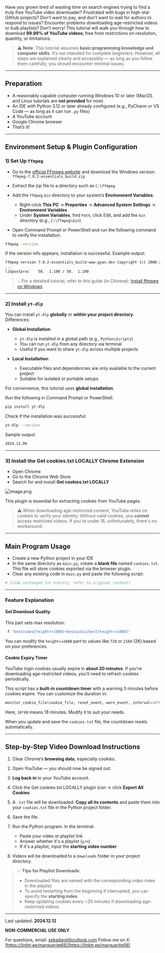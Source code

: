 Have you grown tired of wasting time on search engines trying to find a truly free YouTube video downloader? Frustrated with bugs in high-star GitHub projects? Don’t want to pay, and don’t want to wait for authors to respond to issues? Encounter problems downloading age-restricted videos or bulk playlists? Don’t worry! This tutorial will walk you through how to download **99.99% of YouTube videos**, free from restrictions on resolution, quantity, or limitations.

> ⚠️ **Note**: This tutorial assumes **basic programming knowledge and computer skills**. It’s not intended for complete beginners. However, all steps are explained clearly and accessibly — as long as you follow them carefully, you should encounter minimal issues.

---

## **Preparation**

* A reasonably capable computer running Windows 10 or later (MacOS and Linux tutorials are **not provided** for now)
* An IDE with Python 3.12 or later already configured (e.g., PyCharm or VS Code — as long as it can run `.py` files)
* A YouTube account
* Google Chrome browser
* That’s it!

---

## **Environment Setup & Plugin Configuration**

### 1) Set Up `ffmpeg`

* Go to the [official FFmpeg website](https://ffmpeg.org/download.html) and download the Windows version: `ffmpeg-7.0.2-essentials_build.zip`
* Extract the zip file to a directory such as `C:\ffmpeg`
* Add the `ffmpeg` `bin` directory to your system’s **Environment Variables**:

  * Right-click **This PC** → **Properties** → **Advanced System Settings** → **Environment Variables**
  * Under **System Variables**, find `Path`, click Edit, and add the `bin` directory (e.g., `C:\ffmpeg\bin`)
* Open Command Prompt or PowerShell and run the following command to verify the installation:

```bash
ffmpeg -version
```

If the version info appears, installation is successful. Example output:

```bash
ffmpeg version 7.0.2-essentials_build-www.gyan.dev Copyright (c) 2000-2024 ...
...
libpostproc    58.  1.100 / 58.  1.100
```

> 💡
> For a detailed tutorial, refer to this guide (in Chinese): [Install ffmpeg on Windows](https://blog.csdn.net/Natsuago/article/details/143231558)

---

### 2) Install `yt-dlp`

You can install `yt-dlp` **globally** or **within your project directory**. Differences:

* **Global Installation**:

  * `yt-dlp` is installed in a global path (e.g., `Python\Scripts`)
  * You can run `yt-dlp` from any directory via terminal
  * Useful if you want to share `yt-dlp` across multiple projects

* **Local Installation**:

  * Executable files and dependencies are only available to the current project
  * Suitable for isolated or portable setups

For convenience, this tutorial uses **global installation**.

Run the following in Command Prompt or PowerShell:

```bash
pip install yt-dlp
```

Check if the installation was successful:

```bash
yt-dlp --version
```

Sample output:

```bash
2024.12.06
```

---

### 3) Install the **Get cookies.txt LOCALLY** Chrome Extension

* Open Chrome
* Go to the Chrome Web Store
* Search for and install **Get cookies.txt LOCALLY**

![image.png](https://prod-files-secure.s3.us-west-2.amazonaws.com/90f1dbbc-b28f-4b29-b9fb-119d56bec309/fc119a24-8be4-418d-b06f-469a6436ec56/image.png)

This plugin is essential for extracting cookies from YouTube pages.

> ⚠️ When downloading age-restricted content, YouTube relies on cookies to verify your identity. Without valid cookies, you **cannot** access restricted videos.
> If you're under 18, unfortunately, there's no workaround.

---

## Main Program Usage

* Create a new Python project in your IDE
* In the same directory as `main.py`, create a **blank file** named `cookies.txt`. This file will store cookies exported via the browser plugin.
* Clear any existing code in `main.py` and paste the following script:

```python
# [code unchanged for brevity, refer to original content]
```

---

### Feature Explanation

#### Set Download Quality

This part sets max resolution:

```python
-f "bestvideo[height<=1080]+bestaudio/best[height<=1080]"
```

You can modify the `height<=1080` part to values like `720` or `2160` (2K) based on your preferences.

#### Cookie Expiry Timer

YouTube login cookies usually expire in **about 20 minutes**. If you're downloading age-restricted videos, you'll need to refresh cookies periodically.

This script has a **built-in countdown timer** with a warning 3 minutes before cookies expire. You can customize the duration in:

```python
monitor_cookie_file(cookie_file, reset_event, warn_event, interval=18*60)
```

Here, `18*60` means 18 minutes. Modify it to suit your needs.

When you update and save the `cookies.txt` file, the countdown resets automatically.

---

## Step-by-Step Video Download Instructions

1. Clear Chrome’s **browsing data**, especially cookies.
2. Open YouTube — you should now be signed out.
3. **Log back in** to your YouTube account.
4. Click the Get cookies.txt LOCALLY plugin icon → click **Export All Cookies**
5. A `.txt` file will be downloaded. **Copy all its contents** and paste them into your `cookies.txt` file in the Python project folder.
6. Save the file.
7. Run the Python program. In the terminal:

   * Paste your video or playlist link
   * Answer whether it's a playlist (`y/n`)
   * If it's a playlist, input the **starting video number**
8. Videos will be downloaded to a `downloads` folder in your project directory.

> ✅ **Tips for Playlist Downloads**:
>
> * Downloaded files are named with the corresponding video index in the playlist.
> * To avoid restarting from the beginning if interrupted, you can specify the **starting index**.
> * Keep updating cookies every \~20 minutes if downloading age-restricted videos.

---

Last updated: **2024.12.12**

**NON-COMMERCIAL USE ONLY**


For questions, email: [sekaibest@outlook.com](mailto:sekaibest@outlook.com)
Follow me on X: [https://linktr.ee/marguerite68](https://linktr.ee/marguerite68)
